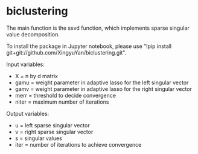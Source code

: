 # biclustering
The main function is the ssvd function, which implements sparse singular value decomposition. 

To install the package in Jupyter notebook, please use
"!pip install git+git://github.com/XingyuYan/biclustering.git".

Input variables: 
* X = n by d matrix
* gamu = weight parameter in adaptive lasso for the left singular vector
* gamv = weight parameter in adaptive lasso for the right singular vector
* merr = threshold to decide convergence
* niter = maximum number of iterations

Output variables:
* u = left sparse singular vector
* v = right sparse singular vector
* s = singular values
* iter = number of iterations to achieve convergence
